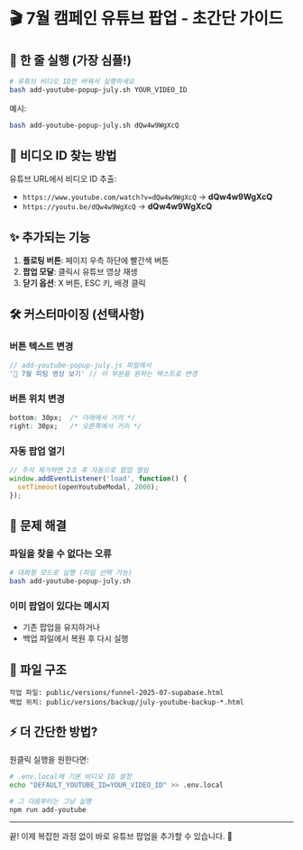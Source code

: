# 🎬 7월 캠페인 유튜브 팝업 - 초간단 가이드

## 🚀 한 줄 실행 (가장 심플!)

```bash
# 유튜브 비디오 ID만 바꿔서 실행하세요
bash add-youtube-popup-july.sh YOUR_VIDEO_ID
```

예시:
```bash
bash add-youtube-popup-july.sh dQw4w9WgXcQ
```

## 📝 비디오 ID 찾는 방법

유튜브 URL에서 비디오 ID 추출:
- `https://www.youtube.com/watch?v=dQw4w9WgXcQ` → **dQw4w9WgXcQ**
- `https://youtu.be/dQw4w9WgXcQ` → **dQw4w9WgXcQ**

## ✨ 추가되는 기능

1. **플로팅 버튼**: 페이지 우측 하단에 빨간색 버튼
2. **팝업 모달**: 클릭시 유튜브 영상 재생
3. **닫기 옵션**: X 버튼, ESC 키, 배경 클릭

## 🛠 커스터마이징 (선택사항)

### 버튼 텍스트 변경
```javascript
// add-youtube-popup-july.js 파일에서
'🎥 7월 피팅 영상 보기' // 이 부분을 원하는 텍스트로 변경
```

### 버튼 위치 변경
```css
bottom: 30px;  /* 아래에서 거리 */
right: 30px;   /* 오른쪽에서 거리 */
```

### 자동 팝업 열기
```javascript
// 주석 제거하면 2초 후 자동으로 팝업 열림
window.addEventListener('load', function() {
  setTimeout(openYoutubeModal, 2000);
});
```

## 🔧 문제 해결

### 파일을 찾을 수 없다는 오류
```bash
# 대화형 모드로 실행 (파일 선택 가능)
bash add-youtube-popup-july.sh
```

### 이미 팝업이 있다는 메시지
- 기존 팝업을 유지하거나
- 백업 파일에서 복원 후 다시 실행

## 📁 파일 구조

```
작업 파일: public/versions/funnel-2025-07-supabase.html
백업 위치: public/versions/backup/july-youtube-backup-*.html
```

## ⚡ 더 간단한 방법?

원클릭 실행을 원한다면:
```bash
# .env.local에 기본 비디오 ID 설정
echo "DEFAULT_YOUTUBE_ID=YOUR_VIDEO_ID" >> .env.local

# 그 다음부터는 그냥 실행
npm run add-youtube
```

---

끝! 이제 복잡한 과정 없이 바로 유튜브 팝업을 추가할 수 있습니다. 🎉